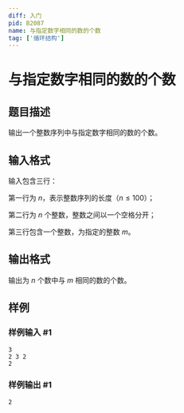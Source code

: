 ```yaml
---
diff: 入门
pid: B2087
name: 与指定数字相同的数的个数
tag: ['循环结构']
---
```

# 与指定数字相同的数的个数
## 题目描述

输出一个整数序列中与指定数字相同的数的个数。
## 输入格式

输入包含三行：

第一行为 $n$，表示整数序列的长度（$n\le100$）；

第二行为 $n$ 个整数，整数之间以一个空格分开；

第三行包含一个整数，为指定的整数 $m$。 
## 输出格式

输出为 $n$ 个数中与 $m$ 相同的数的个数。
## 样例

### 样例输入 #1
```
3
2 3 2
2
```
### 样例输出 #1
```
2
```
